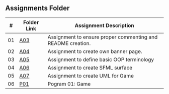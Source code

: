 ##  Assignments Folder

|   #   | Folder Link | Assignment Description |
| :---: | ----------- | ---------------------- |
|  01   |  <a href="https://github.com/linusfackler/2143-OOP-fackler/tree/main/Assignments/A03">A03</a>   |  Assignment to ensure proper commenting and README creation.    |
|  02   |  <a href="https://github.com/linusfackler/2143-OOP-fackler/tree/main/Assignments/A04">A04</a>   |  Assignment to create own banner page.    |
|  03   |  <a href="https://github.com/linusfackler/2143-OOP-fackler/tree/main/Assignments/A05">A05</a>   |  Assignment to define basic OOP terminology    |
|  04   |  <a href="https://github.com/linusfackler/2143-OOP-fackler/tree/main/Assignments/A06">A06</a>   |  Assignment to create SFML surface    |
|  05   |  <a href="https://github.com/linusfackler/2143-OOP-fackler/tree/main/Assignments/A07">A07</a>   |  Assignment to create UML for Game    |
|  06   |  <a href="https://github.com/linusfackler/2143-OOP-fackler/tree/main/Assignments/P01">P01</a>   |  Pogram 01: Game    |
